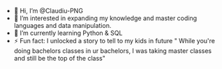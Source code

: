 - 👋 Hi, I’m @Claudiu-PNG
- 👀 I’m interested in expanding my knowledge and master coding languages and data manipulation.
- 🌱 I’m currently learning Python & SQL
- ⚡ Fun fact: I unlocked a story to tell to my kids in future " While you're doing bachelors classes in ur bachelors, I was taking master classes and still be the top of the class"
  
